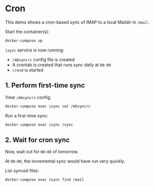 # Cron

This demo shows a cron-based sync of IMAP to a local Maildir in `/mail`.

Start the container(s):

```sh
docker-compose up
```

`isync` service is now running:

- `/mbsyncrc` config file is created
- A crontab is created that runs sync daily at `00:00`
- `crond` is started

## 1. Perform first-time sync

View `/mbsyncrc` config:

```sh
docker-compose exec isync cat /mbsyncrc
```

Run a first-time sync:

```sh
docker-compose exec isync /sync
```

## 2. Wait for cron sync

Now, wait out for `00:00` of tomorrow.

At `00:00`, the incremental sync would have run very quickly.

List synced files:

```sh
docker-compose exec isync find /mail
```
